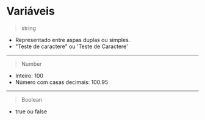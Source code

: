 # Variáveis

> string 
  - Representado entre aspas duplas ou simples.
  - "Teste de caractere" ou 'Teste de Caractere'

  --- 
  > Number
  - Inteiro: 100
  - Número com casas decimais: 100.95

  ---
  >Boolean
  - true ou false